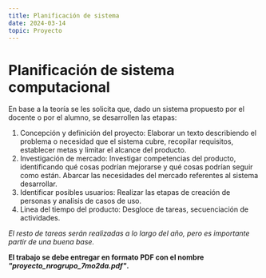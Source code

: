 ```yaml
---
title: Planificación de sistema
date: 2024-03-14
topic: Proyecto
---
```



# Planificación de sistema computacional

En base a la teoría se les solicita que, dado un sistema propuesto por el docente o por el alumno, se desarrollen las etapas:

1. Concepción y definición del proyecto: Elaborar un texto describiendo el problema o necesidad que el sistema cubre, recopilar requisitos, establecer metas y limitar el alcance del producto.
2. Investigación de mercado: Investigar competencias del producto, identificando qué cosas podrían mejorarse y qué cosas podrían seguir como están. Abarcar las necesidades del mercado referentes al sistema desarrollar.
3. Identificar posibles usuarios: Realizar las etapas de creación de personas y analisis de casos de uso.
4. Linea del tiempo del producto: Desgloce de tareas, secuenciación de actividades.

*El resto de tareas serán realizadas a lo largo del año, pero es importante partir de una buena base.*

**El trabajo se debe entregar en formato PDF con el nombre *"proyecto_nrogrupo_7mo2da.pdf"*.**

